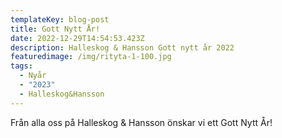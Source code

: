 ```yaml
---
templateKey: blog-post
title: Gott Nytt År!
date: 2022-12-29T14:54:53.423Z
description: Halleskog & Hansson Gott nytt år 2022
featuredimage: /img/rityta-1-100.jpg
tags:
  - Nyår
  - "2023"
  - Halleskog&Hansson
---
```

F﻿rån alla oss på Halleskog & Hansson önskar vi ett Gott Nytt År!